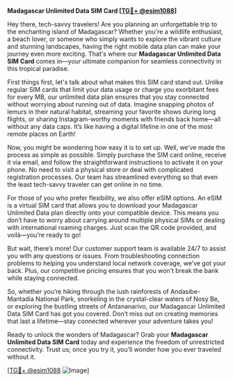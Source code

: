 **Madagascar Unlimited Data SIM Card [[TG💪+ @esim1088](https://t.me/s/esim1088)]**

Hey there, tech-savvy travelers! Are you planning an unforgettable trip to the enchanting island of Madagascar? Whether you're a wildlife enthusiast, a beach lover, or someone who simply wants to explore the vibrant culture and stunning landscapes, having the right mobile data plan can make your journey even more exciting. That's where our **Madagascar Unlimited Data SIM Card** comes in—your ultimate companion for seamless connectivity in this tropical paradise.

First things first, let's talk about what makes this SIM card stand out. Unlike regular SIM cards that limit your data usage or charge you exorbitant fees for every MB, our unlimited data plan ensures that you stay connected without worrying about running out of data. Imagine snapping photos of lemurs in their natural habitat, streaming your favorite shows during long flights, or sharing Instagram-worthy moments with friends back home—all without any data caps. It’s like having a digital lifeline in one of the most remote places on Earth!

Now, you might be wondering how easy it is to set up. Well, we’ve made the process as simple as possible. Simply purchase the SIM card online, receive it via email, and follow the straightforward instructions to activate it on your phone. No need to visit a physical store or deal with complicated registration processes. Our team has streamlined everything so that even the least tech-savvy traveler can get online in no time.

For those of you who prefer flexibility, we also offer eSIM options. An eSIM is a virtual SIM card that allows you to download your Madagascar Unlimited Data plan directly onto your compatible device. This means you don’t have to worry about carrying around multiple physical SIMs or dealing with international roaming charges. Just scan the QR code provided, and voilà—you’re ready to go!

But wait, there’s more! Our customer support team is available 24/7 to assist you with any questions or issues. From troubleshooting connection problems to helping you understand local network coverage, we’ve got your back. Plus, our competitive pricing ensures that you won’t break the bank while staying connected.

So, whether you’re hiking through the lush rainforests of Andasibe-Mantadia National Park, snorkeling in the crystal-clear waters of Nosy Be, or exploring the bustling streets of Antananarivo, our Madagascar Unlimited Data SIM Card has got you covered. Don’t miss out on creating memories that last a lifetime—stay connected wherever your adventure takes you!

Ready to unlock the wonders of Madagascar? Grab your **Madagascar Unlimited Data SIM Card** today and experience the freedom of unrestricted connectivity. Trust us; once you try it, you’ll wonder how you ever traveled without it.

[[TG💪+ @esim1088](https://t.me/s/esim1088) ![Image](https://i.postimg.cc/Y0z9fWf4/image.png)]